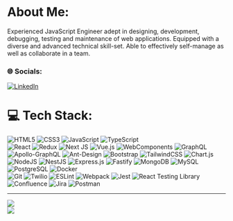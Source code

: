 # About Me:
Experienced JavaScript Engineer adept in designing, development, debugging, testing and maintenance of web applications. Equipped with a diverse and advanced technical skill-set. Able to effectively self-manage as well as collaborate in a team.

### 🌐 Socials:
[![LinkedIn](https://img.shields.io/badge/LinkedIn-%230077B5.svg?logo=linkedin&logoColor=white)](https://www.linkedin.com/in/denys-kovalyov-8964a213a/)

# 💻 Tech Stack:
 ![HTML5](https://img.shields.io/badge/HTML5-%23E34F26.svg?style=plastic&logo=html5&logoColor=white) ![CSS3](https://img.shields.io/badge/CSS3-%231572B6.svg?style=plastic&logo=css3&logoColor=white) ![JavaScript](https://img.shields.io/badge/JavaScript-%23323330.svg?style=plastic&logo=javascript&logoColor=%23F7DF1E) ![TypeScript](https://img.shields.io/badge/TypeScript-%23007ACC.svg?style=plastic&logo=typescript&logoColor=white)<br>
 ![React](https://img.shields.io/badge/React.js-%2320232a.svg?style=plastic&logo=react&logoColor=%2361DAFB) ![Redux](https://img.shields.io/badge/Redux-%23593d88.svg?style=plastic&logo=redux&logoColor=white) ![Next JS](https://img.shields.io/badge/Next-black?style=plastic&logo=Next.js&logoColor=white) ![Vue.js](https://img.shields.io/badge/Vue.js-%2335495e.svg?style=plastic&logo=vuedotjs&logoColor=%234FC08D) ![WebComponents](https://img.shields.io/badge/Web%20Components-000000?style=plastic&logo=webcomponents.org) ![GraphQL](https://img.shields.io/badge/-GraphQL-E10098?style=plastic&logo=graphql&logoColor=white) ![Apollo-GraphQL](https://img.shields.io/badge/-Apollo%20GraphQL-311C87?style=plastic&logo=apollo-graphql) ![Ant-Design](https://img.shields.io/badge/-AntDesign-%230170FE?style=plastic&logo=ant-design&logoColor=white) ![Bootstrap](https://img.shields.io/badge/Bootstrap-%23563D7C.svg?style=plastic&logo=bootstrap&logoColor=white) ![TailwindCSS](https://img.shields.io/badge/Tailwind%20CSS-%2338B2AC.svg?style=plastic&logo=tailwind-css&logoColor=white) ![Chart.js](https://img.shields.io/badge/Chart.js-F5788D.svg?style=plastic&logo=chart.js&logoColor=white)<br>
![NodeJS](https://img.shields.io/badge/Node.js-6DA55F?style=plastic&logo=node.js&logoColor=white) ![NestJS](https://img.shields.io/badge/Nest.js-black?style=plastic&logo=nestjs&logoColor=E0234E) ![Express.js](https://img.shields.io/badge/Express.js-%23404d59.svg?style=plastic&logo=express&logoColor=%2361DAFB) ![Fastify](https://img.shields.io/badge/Fastify-%23000000.svg?style=plastic&logo=fastify&logoColor=white) ![MongoDB](https://img.shields.io/badge/MongoDB-%234ea94b.svg?style=plastic&logo=mongodb&logoColor=white) ![MySQL](https://img.shields.io/badge/MySQL-%2300f.svg?style=plastic&logo=mysql&logoColor=white) ![PostgreSQL](https://img.shields.io/badge/PostgreSQL-%23316192.svg?style=plastic&logo=postgresql&logoColor=white) ![Docker](https://img.shields.io/badge/Docker-%230db7ed.svg?style=plastic&logo=docker&logoColor=white)<br>
![Git](https://img.shields.io/badge/Git%20Bash-ffffff.svg?style=plastic&logo=git&logoColor=F22F46) ![Twilio](https://img.shields.io/badge/Twilio-%2320232a.svg?style=plastic&logo=twilio&logoColor=F22F46) ![ESLint](https://img.shields.io/badge/ESLint-4B3263?style=plastic&logo=eslint&logoColor=white) ![Webpack](https://img.shields.io/badge/Webpack-03A9F4.svg?style=plastic&logo=webpack&logoColor=black) ![Jest](https://img.shields.io/badge/Jest-99425B.svg?style=plastic&logo=jest&logoColor=white) ![React Testing Library](https://img.shields.io/badge/React%20Testing%20Library-ffffff.svg?style=plastic&logo=testing-library&logoColor=red) ![Confluence](https://img.shields.io/badge/Confluence-%23172BF4.svg?style=plastic&logo=confluence&logoColor=white) ![Jira](https://img.shields.io/badge/Jira-%230A0FFF.svg?style=plastic&logo=jira&logoColor=white) ![Postman](https://img.shields.io/badge/Postman-FF6C37?style=plastic&logo=postman&logoColor=white)

---
[![](https://www.codewars.com/users/denisKovalyov/badges/micro)](https://www.codewars.com/users/denisKovalyov) <br>
[![](https://visitcount.itsvg.in/api?id=denysKovalyov&label=Profile%20Views&color=3&icon=0&pretty=true)](https://visitcount.itsvg.in)
